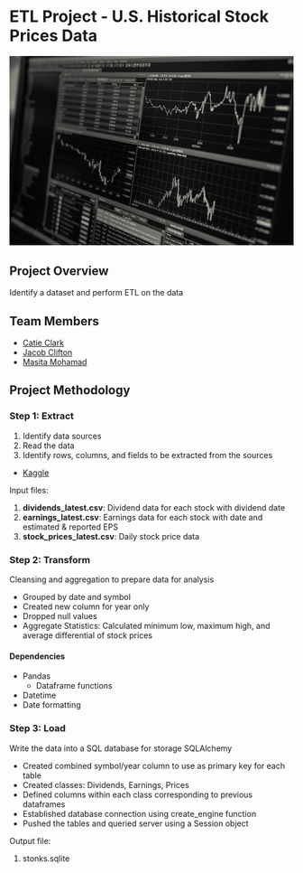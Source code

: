 # ETL Project - U.S. Historical Stock Prices Data

![sql.png](stock.jpg)

## Project Overview 
Identify a dataset and perform ETL on the data

## Team Members

* [Catie Clark](https://github.com/csidneyclark)
* [Jacob Clifton](https://github.com/cliftjc1)
* [Masita Mohamad](https://github.com/masitamohamad)

## Project Methodology 
### Step 1: **Extract**

1. Identify data sources
2. Read the data 
3. Identify rows, columns, and fields to be extracted from the sources

* [Kaggle](https://www.kaggle.com/tsaustin/us-historical-stock-prices-with-earnings-data/data)

Input files:
1. **dividends_latest.csv**: Dividend data for each stock with dividend date
2. **earnings_latest.csv**: Earnings data for each stock with date and estimated & reported EPS
3. **stock_prices_latest.csv**: Daily stock price data 

### Step 2: **Transform**

Cleansing and aggregation to prepare data for analysis
* Grouped by date and symbol
* Created new column for year only
* Dropped null values
* Aggregate Statistics: Calculated minimum low, maximum high, and average differential of stock prices

#### Dependencies
* Pandas
  * Dataframe functions
* Datetime
 * Date formatting

### Step 3: **Load**

Write the data into a SQL database for storage
SQLAlchemy
* Created combined symbol/year column to use as primary key for each table
* Created classes: Dividends, Earnings, Prices
* Defined columns within each class corresponding to previous dataframes
* Established database connection using create_engine function
* Pushed the tables and queried server using a Session object

Output file:
1. stonks.sqlite
